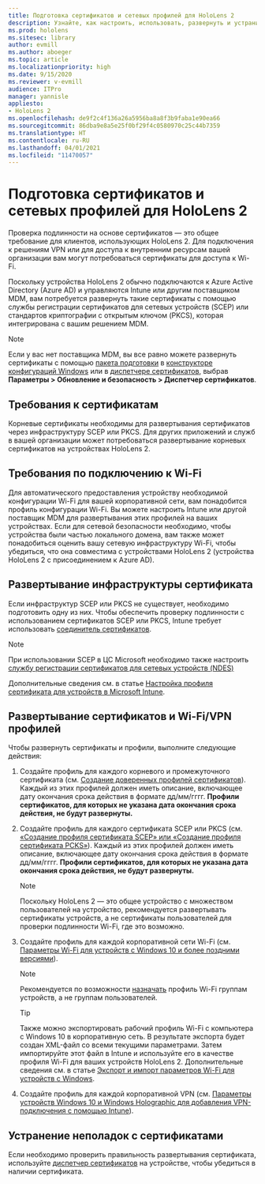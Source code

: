 ```yaml
---
title: Подготовка сертификатов и сетевых профилей для HoloLens 2
description: Узнайте, как настроить, использовать, развернуть и устранить неполадки сертификатов для сети на устройствах смешанной реальности HoloLens 2.
ms.prod: hololens
ms.sitesec: library
author: evmill
ms.author: aboeger
ms.topic: article
ms.localizationpriority: high
ms.date: 9/15/2020
ms.reviewer: v-evmill
audience: ITPro
manager: yannisle
appliesto:
- HoloLens 2
ms.openlocfilehash: de9f2c4f136a26a5956ba8a8f3b9faba1e90ea66
ms.sourcegitcommit: 86dba9e8a5e25f0bf29f4c0580970c25c44b7359
ms.translationtype: HT
ms.contentlocale: ru-RU
ms.lasthandoff: 04/01/2021
ms.locfileid: "11470057"
---
```

# <a name="prepare-certificates-and-network-profiles-for-hololens-2"></a>Подготовка сертификатов и сетевых профилей для HoloLens 2

Проверка подлинности на основе сертификатов — это общее требование для клиентов, использующих HoloLens 2. Для подключения к решениям VPN или для доступа к внутренним ресурсам вашей организации вам могут потребоваться сертификаты для доступа к Wi-Fi.

Поскольку устройства HoloLens 2 обычно подключаются к Azure Active Directory (Azure AD) и управляются Intune или другим поставщиком MDM, вам потребуется развернуть такие сертификаты с помощью службы регистрации сертификатов для сетевых устройств (SCEP) или стандартов криптографии с открытым ключом (PKCS), которая интегрирована с вашим решением MDM. 

>[!NOTE]
> Если у вас нет поставщика MDM, вы все равно можете развернуть сертификаты с помощью [пакета подготовки](https://docs.microsoft.com/hololens/hololens-provisioning#steps-for-creating-provisioning-packages) в [конструкторе конфигураций Windows](https://www.microsoft.com/p/windows-configuration-designer/9nblggh4tx22?rtc=1&activetab=pivot:regionofsystemrequirementstab) или в [диспетчере сертификатов](https://docs.microsoft.com/hololens/certificate-manager), выбрав **Параметры > Обновление и безопасность > Диспетчер сертификатов**.

## <a name="certificate-requirements"></a>Требования к сертификатам
Корневые сертификаты необходимы для развертывания сертификатов через инфраструктуру SCEP или PKCS. Для других приложений и служб в вашей организации может потребоваться развертывание корневых сертификатов на устройствах HoloLens 2. 

## <a name="wi-fi-connectivity-requirements"></a>Требования по подключению к Wi-Fi
Для автоматического предоставления устройству необходимой конфигурации Wi-Fi для вашей корпоративной сети, вам понадобится профиль конфигурации Wi-Fi. Вы можете настроить Intune или другой поставщик MDM для развертывания этих профилей на ваших устройствах. Если для сетевой безопасности необходимо, чтобы устройства были частью локального домена, вам также может понадобиться оценить вашу сетевую инфраструктуру Wi-Fi, чтобы убедиться, что она совместима с устройствами HoloLens 2 (устройства HoloLens 2 с присоединением к Azure AD).

## <a name="deploy-certificate-infrastructure"></a>Развертывание инфраструктуры сертификата
Если инфраструктур SCEP или PKCS не существует, необходимо подготовить одну из них. Чтобы обеспечить проверку подлинности с использованием сертификатов SCEP или PKCS, Intune требует использовать [соединитель сертификатов](https://docs.microsoft.com/mem/intune/protect/certificate-connectors).

> [!NOTE]
> При использовании SCEP в ЦС Microsoft необходимо также настроить [службу регистрации сертификатов для сетевых устройств (NDES)](https://docs.microsoft.com/mem/intune/protect/certificates-scep-configure#set-up-ndes)

Дополнительные сведения см. в статье [Настройка профиля сертификата для устройств в Microsoft Intune](https://docs.microsoft.com/intune/certificates-configure).

## <a name="deploy-certificates-and-wi-fivpn-profile"></a>Развертывание сертификатов и Wi-Fi/VPN профилей
Чтобы развернуть сертификаты и профили, выполните следующие действия:
1.  Создайте профиль для каждого корневого и промежуточного сертификата (см. [Создание доверенных профилей сертификатов](https://docs.microsoft.com/intune/protect/certificates-configure#create-trusted-certificate-profiles)). Каждый из этих профилей должен иметь описание, включающее дату окончания срока действия в формате дд/мм/гггг. **Профили сертификатов, для которых не указана дата окончания срока действия, не будут развернуты.**
1.  Создайте профиль для каждого сертификата SCEP или PKCS (см. [«Создание профиля сертификата SCEP» или «Создание профиля сертификата PCKS»](https://docs.microsoft.com/intune/protect/certficates-pfx-configure#create-a-pkcs-certificate-profile)). Каждый из этих профилей должен иметь описание, включающее дату окончания срока действия в формате дд/мм/гггг. **Профили сертификатов, для которых не указана дата окончания срока действия, не будут развернуты.**

    > [!NOTE]
    > Поскольку HoloLens 2 — это общее устройство с множеством пользователей на устройство, рекомендуется развертывать сертификаты устройств, а не сертификаты пользователей для проверки подлинности Wi-Fi, где это возможно.

3.  Создайте профиль для каждой корпоративной сети Wi-Fi (см. [Параметры Wi-Fi для устройств с Windows 10 и более поздними версиями](https://docs.microsoft.com/intune/wi-fi-settings-windows)). 
    > [!NOTE]
    > Рекомендуется по возможности [назначать](https://docs.microsoft.com/mem/intune/configuration/device-profile-assign) профиль Wi-Fi группам устройств, а не группам пользователей. 

    > [!TIP]
    > Также можно экспортировать рабочий профиль Wi-Fi с компьютера с Windows 10 в корпоративную сеть. В результате экспорта будет создан XML-файл со всеми текущими параметрами. Затем импортируйте этот файл в Intune и используйте его в качестве профиля Wi-Fi для ваших устройств HoloLens 2. Дополнительные сведения см. в статье [Экспорт и импорт параметров Wi-Fi для устройств с Windows](https://docs.microsoft.com/mem/intune/configuration/wi-fi-settings-import-windows-8-1).

4.  Создайте профиль для каждой корпоративной VPN (см. [Параметры устройств Windows 10 и Windows Holographic для добавления VPN-подключения с помощью Intune](https://docs.microsoft.com/intune/vpn-settings-windows-10)).

## <a name="troubleshooting-certificates"></a>Устранение неполадок с сертификатами

Если необходимо проверить правильность развертывания сертификата, используйте [диспетчер сертификатов](certificate-manager.md) на устройстве, чтобы убедиться в наличии сертификата.  


